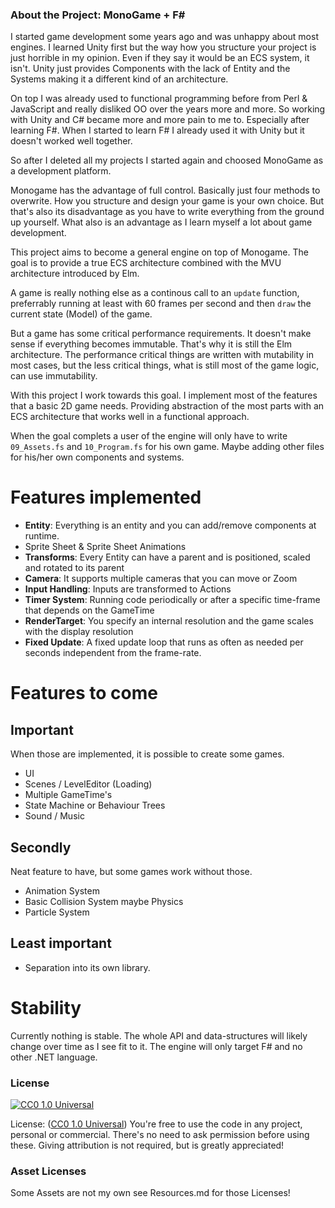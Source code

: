 ### About the Project: MonoGame + F#

I started game development some years ago and was unhappy about most engines.
I learned Unity first but the way how you structure your project is just horrible
in my opinion. Even if they say it would be an ECS system, it isn't. Unity
just provides Components with the lack of Entity and the Systems making
it a different kind of an architecture.

On top I was already used to functional programming before from Perl & JavaScript
and really disliked OO over the years more and more. So working with Unity
and C# became more and more pain to me to. Especially after learning F#. When I
started to learn F# I already used it with Unity but it doesn't worked well together.

So after I deleted all my projects I started again and choosed MonoGame as
a development platform.

Monogame has the advantage of full control. Basically just four methods to
overwrite. How you structure and design your game is your own choice. But
that's also its disadvantage as you have to write everything from the ground up
yourself. What also is an advantage as I learn myself a lot about game
development.

This project aims to become a general engine on top of Monogame. The goal is to
provide a true ECS architecture combined with the MVU architecture introduced
by Elm.

A game is really nothing else as a continous call to an `update` function,
preferrably running at least with 60 frames per second and then `draw` the
current state (Model) of the game.

But a game has some critical performance requirements. It doesn't make
sense if everything becomes immutable. That's why it is still the Elm architecture.
The performance critical things are written with mutability in most cases, but
the less critical things, what is still most of the game logic, can use immutability.

With this project I work towards this goal. I implement most of the features
that a basic 2D game needs. Providing abstraction of the most parts with an ECS
architecture that works well in a functional approach.

When the goal complets a user of the engine will only have to write `09_Assets.fs`
and `10_Program.fs` for his own game. Maybe adding other files for his/her own
components and systems.

# Features implemented

* **Entity**: Everything is an entity and you can add/remove components at runtime.
* Sprite Sheet & Sprite Sheet Animations
* **Transforms**: Every Entity can have a parent and is positioned, scaled and rotated to its parent
* **Camera**: It supports multiple cameras that you can move or Zoom
* **Input Handling**: Inputs are transformed to Actions
* **Timer System**: Running code periodically or after a specific time-frame that depends on the GameTime
* **RenderTarget**: You specify an internal resolution and the game scales with the display resolution
* **Fixed Update**: A fixed update loop that runs as often as needed per seconds independent from the frame-rate.

# Features to come

## Important

When those are implemented, it is possible to create some games.

* UI
* Scenes / LevelEditor (Loading)
* Multiple GameTime's
* State Machine or Behaviour Trees
* Sound / Music

## Secondly

Neat feature to have, but some games work without those.

* Animation System
* Basic Collision System maybe Physics
* Particle System

## Least important

* Separation into its own library.

# Stability

Currently nothing is stable. The whole API and data-structures will likely change
over time as I see fit to it. The engine will only target F# and no other .NET language.

### License

[![CC0 1.0 Universal](https://licensebuttons.net/p/zero/1.0/88x31.png)](http://creativecommons.org/publicdomain/zero/1.0/)

License: ([CC0 1.0 Universal](http://creativecommons.org/publicdomain/zero/1.0/)) You're free to use the code in any project, personal or commercial. There's no need to ask permission before using these. Giving attribution is not required, but is greatly appreciated!

### Asset Licenses

Some Assets are not my own see Resources.md for those Licenses!